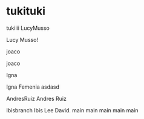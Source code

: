 # tukituki
tukiiii
LucyMusso

Lucy Musso!

joaco

joaco

 Igna


Igna Femenia
asdasd

AndresRuiz
Andres Ruiz


Ibisbranch
Ibis 
Lee David.
main
main
main
main
main
